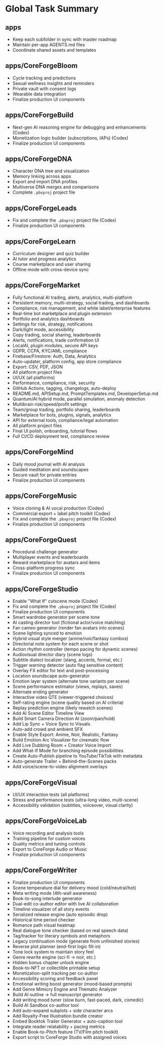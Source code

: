 # Global Task Summary

## apps
- Keep each subfolder in sync with master roadmap
- Maintain per-app AGENTS.md files
- Coordinate shared assets and templates

## apps/CoreForgeBloom
- Cycle tracking and predictions
- Sexual wellness insights and reminders
- Private vault with consent logs
- Wearable data integration
- Finalize production UI components

## apps/CoreForgeBuild
- Next-gen AI reasoning engine for debugging and enhancements (Codex)
- Monetization logic builder (subscriptions, IAPs) (Codex)
- Finalize production UI components

## apps/CoreForgeDNA
- Character DNA tree and visualization
- Memory linking across apps
- Export and import DNA profiles
- Multiverse DNA merges and comparisons
- Complete `.pbxproj` project file

## apps/CoreForgeLeads
- Fix and complete the `.pbxproj` project file (Codex)
- Finalize production UI components

## apps/CoreForgeLearn
- Curriculum designer and quiz builder
- AI tutor and progress analytics
- Course marketplace and user sharing
- Offline mode with cross-device sync

## apps/CoreForgeMarket
- Fully functional AI trading, alerts, analytics, multi-platform
- Persistent memory, multi-strategy, social trading, and dashboards
- Compliance, risk management, and white label/enterprise features
- Real-time bot marketplace and plugin extension
- Portfolio and analytics dashboards
- Settings for risk, strategy, notifications
- Dark/light mode, accessibility
- Copy trading, social sharing, leaderboards
- Alerts, notifications, trade confirmation UI
- LocalAI, plugin modules, secure API keys
- GDPR, CCPA, KYC/AML compliance
- Firebase/Firestore: Auth, Data, Analytics
- Auto-updater, platform config, app store compliance
- Export: CSV, PDF, JSON
- All platform project files
- UI/UX (all platforms)
- Performance, compliance, risk, security
- GitHub Actions, tagging, changelogs, auto-deploy
- README.md, APISetup.md, PromptTemplates.md, DeveloperSetup.md
- Quantum/AI hybrid mode, parallel simulation, anomaly detection
- Multibrain risk/speed/profit settings
- Team/group trading, portfolio sharing, leaderboards
- Marketplace for bots, plugins, signals, analytics
- API for external tools, compliance/legal automation
- All platform project files
- Final UI polish, onboarding, tutorial flows
- Full CI/CD deployment test, compliance review

## apps/CoreForgeMind
- Daily mood journal with AI analysis
- Guided meditation and soundscapes
- Secure vault for private entries
- Finalize production UI components

## apps/CoreForgeMusic
- Voice cloning & AI vocal production (Codex)
- Commercial export + label pitch toolkit (Codex)
- Fix and complete the `.pbxproj` project file (Codex)
- Finalize production UI components

## apps/CoreForgeQuest
- Procedural challenge generator
- Multiplayer events and leaderboards
- Reward marketplace for avatars and items
- Cross-platform progress sync
- Finalize production UI components

## apps/CoreForgeStudio
- Enable "What If" cutscene mode (Codex)
- Fix and complete the `.pbxproj` project file (Codex)
- Finalize production UI components
- Smart wardrobe generator per scene tone
- AI casting director tool (fictional actor/voice matching)
- Fan cameo generator (render fan avatars into scenes)
- Scene lighting synced to emotion
- Hybrid visual style merger (anime/noir/fantasy combos)
- Directorial note system for each scene or shot
- Action rhythm controller (tempo pacing for dynamic scenes)
- Audiovisual director diary (scene logs)
- Subtitle dialect localizer (slang, accents, formal, etc.)
- Trigger warning detector (auto flag sensitive content)
- Overlay FX editor for text and post-processing
- Location soundscape auto-generator
- Emotion layer system (alternate tone variants per scene)
- Scene performance estimator (views, replays, saves)
- Alternate ending generator
- Interactive video QTE (viewer-triggered choices)
- Self-rating engine (scene quality based on AI criteria)
- Replay prediction engine (likely rewatch scenes)
- Add AI Scene Editor Timeline View
- Build Smart Camera Direction AI (zoom/pan/hold)
- Add Lip Sync + Voice Sync to Visuals
- Auto-add crowd and ambient SFX
- Enable Style Export: Anime, Noir, Realistic, Fantasy
- Build Emotion Arc Visualizer for cinematic flow
- Add Live Dubbing Room + Creator Voice Import
- Add What-If Mode for branching episode possibilities
- Create Auto-Publish pipeline to YouTube/TikTok with metadata
- Auto-generate Trailer + Behind-the-Scenes packs
- Add voice/scene-to-video alignment overlays

## apps/CoreForgeVisual
- UI/UX interaction tests (all platforms)
- Stress and performance tests (ultra-long video, multi-scene)
- Accessibility validation (subtitles, voiceover, visual clarity)

## apps/CoreForgeVoiceLab
- Voice recording and analysis tools
- Training pipeline for custom voices
- Quality metrics and tuning controls
- Export to CoreForge Audio or Music
- Finalize production UI components

## apps/CoreForgeWriter
- Finalize production UI components
- Scene temperature dial for delivery mood (cold/neutral/hot)
- Meta writing mode (4th-wall awareness)
- Book-to-song interlude generator
- Dual-edit co-author editor with live AI collaboration
- Timeline visualizer of all story events
- Serialized release engine (auto episodic drop)
- Historical time period checker
- Romance path visual heatmap
- Real dialogue tone checker (based on real speech data)
- Tag/tracker for literary symbols and metaphors
- Legacy continuation mode (generate from unfinished stories)
- Reverse plot planner (end-first logic fill-in)
- Tone lock system to maintain story feel
- Genre rewrite engine (sci-fi → noir, etc.)
- Hidden bonus chapter unlock engine
- Book-to-NFT or collectible printable setup
- Monetization-split tracking per co-author
- Accessibility scoring and feedback panel
- Emotional writing boost generator (mood-based prompts)
- Add Genre Mimicry Engine and Thematic Analyzer
- Build AI outline → full manuscript generator
- Add writing mood tuner (slow burn, fast-paced, dark, comedic)
- Build AI Sandbox co-author tool
- Add auto-expand subplots + side character arcs
- Add Royalty-Free Illustration bundle creator
- Embed Booktok Trailer Generator + auto-caption tool
- Integrate reader relatability + pacing metrics
- Enable Book-to-Pitch feature (TV/Film pitch toolkit)
- Export script to CoreForge Studio with assigned voices

